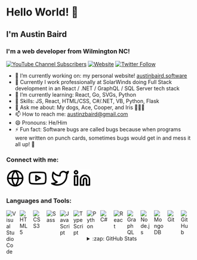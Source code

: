 # Hello World! 👋
## I'm Austin Baird
### I'm a web developer from Wilmington NC!


[![YouTube Channel Subscribers](https://img.shields.io/youtube/channel/subscribers/UCDCHcqyeQgJ-jVSd6VJkbCw?logo=youtube&logoColor=red&style=for-the-badge)][youtube]
[![Website](https://img.shields.io/website?label=austinbaird.software&style=for-the-badge&url=https%3A%2F%2Fcodestackr.com)](https://austinbaird.software)
[![Twitter Follow](https://img.shields.io/twitter/follow/austinbaird21?color=1DA1F2&logo=twitter&style=for-the-badge)](https://twitter.com/Austinbaird21)



- 🔭 I’m currently working on: my personal website! [austinbaird.software](https://austinbaird.software)
- 🏨 Currently I work professionally at SolarWinds doing Full Stack development in an React / .NET / GraphQL / SQL Server tech stack
- 🌱 I’m currently learning: React, Go, SVGs, Python
- 💪 Skills: JS, React, HTML/CSS, C#/.NET, VB, Python, Flask
- 💬 Ask me about: My dogs, Ace, Cooper, and Iris 🐶🐶🐶
- 📫 How to reach me: austinzbaird@gmail.com
- 😄 Pronouns: He/Him
- ⚡ Fun fact: Software bugs are called bugs because when programs were written on punch cards, sometimes bugs would get in and mess it all up! 🐛

### Connect with me:

[![website](./img/globe-light.svg)](https://austinbaird.software)&nbsp;&nbsp;&nbsp;[![website](./img/youtube-light.svg)](https://www.youtube.com/channel/UCU0CitVYVrFqdpJqmZzEL_Q)&nbsp;&nbsp;&nbsp;[![website](./img/twitter-light.svg)](https://twitter.com/Austinbaird21)&nbsp;&nbsp;&nbsp;[![website](./img/linkedin-light.svg)](https:/www.linkedin.com/in/%F0%9F%92%BB-austin-baird-2a1490171/)

[website]: https://austinbaird.software
[twitter]: https://twitter.com/Austinbaird21
[youtube]: https://www.youtube.com/channel/UCU0CitVYVrFqdpJqmZzEL_Q
[linkedin]: https://www.linkedin.com/in/%F0%9F%92%BB-austin-baird-2a1490171/

### Languages and Tools:

<img align="left" alt="Visual Studio Code" width="26px" src="https://cdn.jsdelivr.net/gh/devicons/devicon/icons/vscode/vscode-original.svg" style="padding-right:10px;" />
<img align="left" alt="HTML5" width="26px" src="https://cdn.jsdelivr.net/gh/devicons/devicon/icons/html5/html5-original.svg" style="padding-right:10px;" />
<img align="left" alt="CSS3" width="26px" src="https://cdn.jsdelivr.net/gh/devicons/devicon/icons/css3/css3-original.svg" style="padding-right:10px;" />
<img align="left" alt="Sass" width="26px" src="https://cdn.jsdelivr.net/gh/devicons/devicon/icons/sass/sass-original.svg" style="padding-right:10px;" />
<img align="left" alt="JavaScript" width="26px" src="https://cdn.jsdelivr.net/gh/devicons/devicon/icons/javascript/javascript-original.svg" style="padding-right:10px;" />
<img align="left" alt="TypeScript" width="26px" src="https://cdn.jsdelivr.net/gh/devicons/devicon/icons/typescript/typescript-original.svg" style="padding-right:10px;" />
<img align="left" alt="Python" width="26px" src="https://cdn.jsdelivr.net/gh/devicons/devicon/icons/python/python-original.svg" style="padding-right:10px;" />
<img align="left" alt="C#" width="26px" src="https://cdn.jsdelivr.net/gh/devicons/devicon/icons/csharp/csharp-original.svg" style="padding-right:10px;" />
<img align="left" alt="React" width="26px" src="https://cdn.jsdelivr.net/gh/devicons/devicon/icons/react/react-original.svg" style="padding-right:10px;" />
<img align="left" alt="GraphQL" width="26px" src="https://cdn.jsdelivr.net/gh/devicons/devicon/icons/graphql/graphql-plain.svg" style="padding-right:10px;" />
<img align="left" alt="Node.js" width="26px" src="https://cdn.jsdelivr.net/gh/devicons/devicon/icons/nodejs/nodejs-original.svg" style="padding-right:10px;" />
<img align="left" alt="MongoDB" width="26px" src="https://cdn.jsdelivr.net/gh/devicons/devicon/icons/mongodb/mongodb-original.svg" style="padding-right:10px;" />
<img align="left" alt="Git" width="26px" src="https://cdn.jsdelivr.net/gh/devicons/devicon/icons/git/git-original.svg" style="padding-right:10px;" />
<img align="left" alt="GitHub" width="26px" src="https://user-images.githubusercontent.com/3369400/139448065-39a229ba-4b06-434b-bc67-616e2ed80c8f.png" style="padding-right:10px;" />

<br />
<br />

<details>
  <summary>:zap: GitHub Stats</summary>

  <img align="left" alt="Austin's GitHub Stats" src="https://github-readme-stats.vercel.app/api?username=austinb12&show_icons=true&hide_border=false&title_color=eff8ff&icon_color=5ce973&bg_color=09131B&text_color=eff8ff&border_color=0c1a25" />

</details>

<br />
<br />
